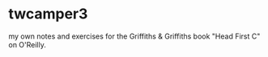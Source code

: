 # twcamper3
my own notes and exercises for the Griffiths &amp; Griffiths book "Head First C" on O'Reilly.
